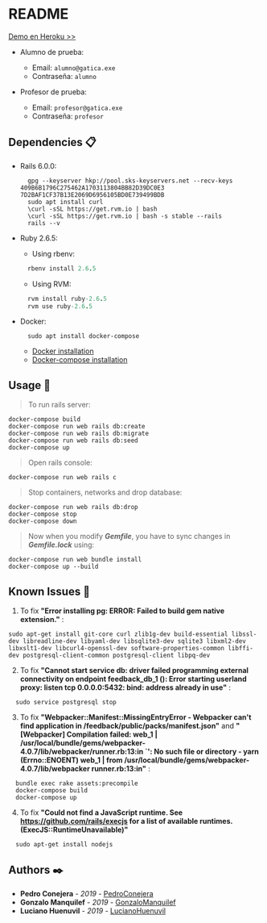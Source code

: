 # README

[Demo en Heroku >>](https://feedback-produc.herokuapp.com/)

* Alumno de prueba: 
  * Email: `alumno@gatica.exe`
  * Contraseña: `alumno`

* Profesor de prueba: 
  * Email: `profesor@gatica.exe`
  * Contraseña: `profesor`
## Dependencies 📋
* Rails 6.0.0:
  ```Rails
    gpg --keyserver hkp://pool.sks-keyservers.net --recv-keys 409B6B1796C275462A1703113804BB82D39DC0E3 7D2BAF1CF37B13E2069D6956105BD0E739499BDB
    sudo apt install curl
    \curl -sSL https://get.rvm.io | bash
    \curl -sSL https://get.rvm.io | bash -s stable --rails
    rails --v
  ```

* Ruby 2.6.5:

  * Using rbenv:
  ```Ruby
    rbenv install 2.6.5
  ```
  * Using RVM:
  ```Ruby
    rvm install ruby-2.6.5
    rvm use ruby-2.6.5
  ```

* Docker:
  ```Docker
    sudo apt install docker-compose
  ```
  * [Docker installation](https://docs.docker.com/install/)
  * [Docker-compose installation](https://docs.docker.com/compose/install/)

## Usage 🚀
>To run rails server:
```Docker
docker-compose build
docker-compose run web rails db:create
docker-compose run web rails db:migrate
docker-compose run web rails db:seed
docker-compose up
```

>Open rails console:
```Docker
docker-compose run web rails c
```

>Stop containers, networks and drop database:
```Docker
docker-compose run web rails db:drop
docker-compose stop
docker-compose down
```

>Now when you modify **_Gemfile_**, you have to sync changes in **_Gemfile.lock_** using:
```Docker
docker-compose run web bundle install
docker-compose up --build
```
## Known Issues 📢
1) To fix **"Error installing pg: ERROR: Failed to build gem native extension."** :
```Fix
sudo apt-get install git-core curl zlib1g-dev build-essential libssl-dev libreadline-dev libyaml-dev libsqlite3-dev sqlite3 libxml2-dev libxslt1-dev libcurl4-openssl-dev software-properties-common libffi-dev postgresql-client-common postgresql-client libpq-dev
```

2) To fix **"Cannot start service db: driver failed programming external connectivity on endpoint feedback_db_1 (): Error starting userland proxy: listen tcp 0.0.0.0:5432: bind: address already in use"** :
```Fix
  sudo service postgresql stop
```

3) To fix **"Webpacker::Manifest::MissingEntryError - Webpacker can't find application in /feedback/public/packs/manifest.json"** and **"[Webpacker] Compilation failed: web_1  | /usr/local/bundle/gems/webpacker-4.0.7/lib/webpacker/runner.rb:13:in `': No such file or directory - yarn (Errno::ENOENT) web_1  |     from /usr/local/bundle/gems/webpacker-4.0.7/lib/webpacker runner.rb:13:in"** :
```Fix
  bundle exec rake assets:precompile
  docker-compose build
  docker-compose up
```

4) To fix **"Could not find a JavaScript runtime. See https://github.com/rails/execjs for a list of available runtimes. (ExecJS::RuntimeUnavailable)"**
```Fix
  sudo apt-get install nodejs
```

## Authors ✒️
* **Pedro Conejera** - *2019* - [PedroConejera](https://github.com/PedroConejera)
* **Gonzalo Manquilef** - *2019* - [GonzaloManquilef](https://github.com/GonzaloManquilef)
* **Luciano Huenuvil** - *2019* - [LucianoHuenuvil](https://github.com/lucianohuenuvil)
